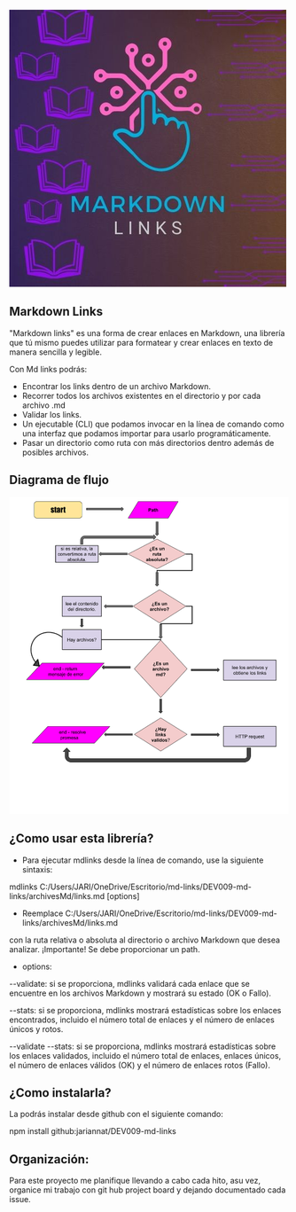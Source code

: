 ![my-img-mdLink](https://github.com/jariannat/DEV009-md-links/blob/dc8ef84c406493d37beb42ceebd5156e09e149cf/assets/Blue%20Gray%20Modern%20Technology%20Logo.jpg)

## Markdown Links
"Markdown links" es una forma de crear enlaces en Markdown, una librería que tú mismo puedes utilizar para formatear y crear enlaces en texto de manera sencilla y legible.

Con Md links podrás:
* Encontrar los links dentro de un archivo Markdown.
* Recorrer todos los archivos existentes en el directorio y por cada archivo .md
* Validar los links.
* Un ejecutable (CLI) que podamos invocar en la línea de comando como una interfaz que podamos importar para usarlo programáticamente.
* Pasar un directorio como ruta con más directorios dentro además de posibles archivos.

## Diagrama de flujo

![diagrama](assets/flujo.png)

## ¿Como usar esta librería?

* Para ejecutar mdlinks desde la línea de comando, use la siguiente sintaxis: 

mdlinks C:/Users/JARI/OneDrive/Escritorio/md-links/DEV009-md-links/archivesMd/links.md [options]

* Reemplace
 C:/Users/JARI/OneDrive/Escritorio/md-links/DEV009-md-links/archivesMd/links.md 

con la ruta relativa o absoluta al directorio o archivo Markdown que desea analizar. ¡Importante! Se debe proporcionar un path.

- options:

--validate: si se proporciona, mdlinks validará cada enlace que se encuentre en los archivos Markdown y mostrará su estado (OK o Fallo).

--stats: si se proporciona, mdlinks mostrará estadísticas sobre los enlaces encontrados, incluido el número total de enlaces y el número de enlaces únicos y rotos.

--validate --stats: si se proporciona, mdlinks mostrará estadísticas sobre los enlaces validados, incluido el número total de enlaces, enlaces únicos, el número de enlaces válidos (OK) y el número de enlaces rotos (Fallo).

## ¿Como instalarla? 

La podrás instalar desde github con el siguiente comando: 

npm install github:jariannat/DEV009-md-links

## Organización: 

Para este proyecto me planifique llevando a cabo cada hito, asu vez, organice mi trabajo con git hub project board y dejando documentado cada issue. 

